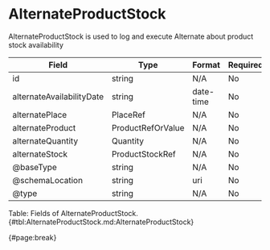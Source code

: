 <!--
    ATTENTION: This file was generated via gradle!
               Do NOT manually edit this file! Any such changes will be overwritten!
-->

# AlternateProductStock

AlternateProductStock is used to log and execute Alternate about product  stock availability

| Field | Type | Format | Required |
| ------- | ------- | ------- | --- |
| id | string | N/A | No |
| alternateAvailabilityDate | string | date-time | No |
| alternatePlace | PlaceRef | N/A | No |
| alternateProduct | ProductRefOrValue | N/A | No |
| alternateQuantity | Quantity | N/A | No |
| alternateStock | ProductStockRef | N/A | No |
| @baseType | string | N/A | No |
| @schemaLocation | string | uri | No |
| @type | string | N/A | No |

Table: Fields of AlternateProductStock. {#tbl:AlternateProductStock.md:AlternateProductStock}

{#page:break}
